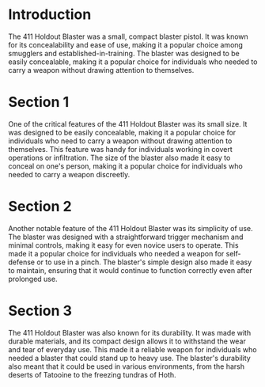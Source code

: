 # Introduction

The 411 Holdout Blaster was a small, compact blaster pistol.
It was known for its concealability and ease of use, making it a popular choice among smugglers and established-in-training.
The blaster was designed to be easily concealable, making it a popular choice for individuals who needed to carry a weapon without drawing attention to themselves.

# Section 1

One of the critical features of the 411 Holdout Blaster was its small size.
It was designed to be easily concealable, making it a popular choice for individuals who need to carry a weapon without drawing attention to themselves.
This feature was handy for individuals working in covert operations or infiltration.
The size of the blaster also made it easy to conceal on one's person, making it a popular choice for individuals who needed to carry a weapon discreetly.

# Section 2

Another notable feature of the 411 Holdout Blaster was its simplicity of use.
The blaster was designed with a straightforward trigger mechanism and minimal controls, making it easy for even novice users to operate.
This made it a popular choice for individuals who needed a weapon for self-defense or to use in a pinch.
The blaster's simple design also made it easy to maintain, ensuring that it would continue to function correctly even after prolonged use.

# Section 3

The 411 Holdout Blaster was also known for its durability.
It was made with durable materials, and its compact design allows it to withstand the wear and tear of everyday use.
This made it a reliable weapon for individuals who needed a blaster that could stand up to heavy use.
The blaster's durability also meant that it could be used in various environments, from the harsh deserts of Tatooine to the freezing tundras of Hoth.
